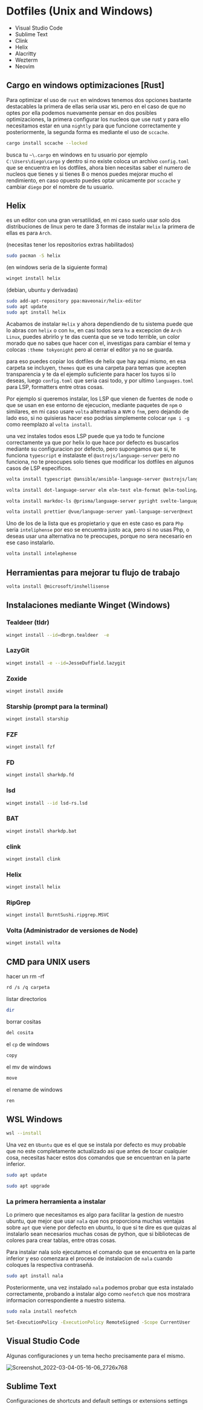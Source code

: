 # Dotfiles (Unix and Windows)

- Visual Studio Code
- Sublime Text
- Clink
- Helix
- Alacritty
- Wezterm
- Neovim

## Cargo en windows optimizaciones [Rust]

Para optimizar el uso de `rust` en windows tenemos dos opciones bastante destacables la primera de ellas seria usar `WSL` pero en el caso de que no optes por ella podemos nuevamente pensar en dos posibles optimizaciones, la primera configurar los nucleos que use rust y para ello necesitamos estar en una `nightly` para que funcione correctamente y posteriormente, la segunda forma es mediante el uso de `sccache`.

```sh
cargo install sccache --locked
```

busca tu `~\.cargo` en windows en tu usuario por ejemplo `C:\Users\diego\cargo` y dentro si no existe coloca un archivo `config.toml` que se encuentra en los dotfiles, ahora bien necesitas saber el numero de nucleos que tienes y si tienes 8 o menos puedes mejorar mucho el rendimiento, en caso opuesto puedes optar unicamente por `sccache` y cambiar `diego` por el nombre de tu usuario.

## Helix

es un editor con una gran versatilidad, en mi caso suelo usar solo dos distribuciones de linux pero te dare 3 formas de instalar `Helix` la primera de ellas es para `Arch`.

(necesitas tener los repositorios extras habilitados)
```sh
sudo pacman -S helix
```
(en windows seria de la siguiente forma)
```sh
winget install helix
```

(debian, ubuntu y derivadas)
```sh
sudo add-apt-repository ppa:maveonair/helix-editor
sudo apt update
sudo apt install helix
```

Acabamos de instalar `Helix` y ahora dependiendo de tu sistema puede que lo abras con `helix` o con `hx`, en casi todos sera `hx` a excepcion de `Arch Linux`, puedes abrirlo y te das cuenta que se ve todo terrible, un color morado que no sabes que hacer con el, investigas para cambiar el tema y colocas `:theme tokyonight` pero al cerrar el editor ya no se guarda.

para eso puedes copiar los dotfiles de helix que hay aqui mismo, en esa carpeta se incluyen, `themes` que es una carpeta para temas que acepten transparencia y te da el ejemplo suficiente para hacer los tuyos si lo deseas, luego `config.toml` que seria casi todo, y por ultimo `languages.toml` para LSP, formatters entre otras cosas.

Por ejemplo si queremos instalar, los LSP que vienen de fuentes de node o que se usan en ese entorno de ejecucion, mediante paquetes de `npm` o similares, en mi caso usare `volta` alternativa a `NVM` o `fnm`, pero dejando de lado eso, si no quisieras hacer eso podrias simplemente colocar `npm i -g` como reemplazo al `volta install`.

una vez instales todos esos LSP puede que ya todo te funcione correctamente ya que por helix lo que hace por defecto es buscarlos mediante su configuracion por defecto, pero supongamos que si, te funciona `typescript` e instalaste el `@astrojs/language-server` pero no funciona, no te preocupes solo tienes que modificar los dotfiles en algunos casos de LSP especificos.

```sh
volta install typescript @ansible/ansible-language-server @astrojs/language-server bash-language-server vscode-langservers-extracted dockerfile-language-server-nodejs
```
```sh
volta install dot-language-server elm elm-test elm-format @elm-tooling/elm-language-server graphql-language-service-cli lean-language-server sql-language-server
```

```sh
volta install markdoc-ls @prisma/language-server pyright svelte-language-server typescript-svelte-plugin @tailwindcss/language-server typescript-language-server
```

```sh
volta install prettier @vue/language-server yaml-language-server@next
```

Uno de los de la lista que es propietario y que en este caso es para `Php` seria `inteliphense` por eso se encuentra justo aca, pero si no usas Php, o deseas usar una alternativa no te preocupes, porque no sera necesario en ese caso instalarlo.

```sh
volta install intelephense
```

## Herramientas para mejorar tu flujo de trabajo

```sh
volta install @microsoft/inshellisense
```

## Instalaciones mediante Winget (Windows)

### Tealdeer (tldr)
```sh
winget install --id=dbrgn.tealdeer  -e
```
### LazyGit

```sh
winget install -e --id=JesseDuffield.lazygit
```

### Zoxide

```sh
winget install zoxide
```

### Starship (prompt para la terminal)

```sh
winget install starship
```
### FZF

```sh
winget install fzf
```

### FD

```sh
winget install sharkdp.fd
```

### lsd

```sh
winget install --id lsd-rs.lsd
```

### BAT

```sh
winget install sharkdp.bat
```

### clink

```sh
winget install clink
```

### Helix

```sh
winget install helix
```

### RipGrep

```sh
winget install BurntSushi.ripgrep.MSVC
```

### Volta (Administrador de versiones de Node)

```sh
winget install volta
```

## CMD para UNIX users

hacer un rm -rf

```sh
rd /s /q carpeta
```
listar directorios

```sh
dir
```

borrar cositas

```sh
del cosita
```

el `cp` de windows

```sh
copy
```

el mv de windows

```sh
move
```

el rename de windows

```sh
ren
```

## WSL Windows

```sh
wsl --install
```

Una vez en `Ubuntu` que es el que se instala por defecto es muy probable que no este completamente actualizado asi que antes de tocar cualquier cosa, necesitas hacer estos dos comandos que se encuentran en la parte inferior.

```sh
sudo apt update
```

```sh
sudo apt upgrade
```

### La primera herramienta a instalar

Lo primero que necesitamos es algo para facilitar la gestion de nuestro ubuntu, que mejor que usar `nala` que nos proporciona muchas ventajas sobre `apt` que viene por defecto en ubuntu, lo que si te dire es que quizas al instalarlo sean necesarios muchas cosas de python, que si bibliotecas de colores para crear tablas, entre otras cosas.

Para instalar nala solo ejecutamos el comando que se encuentra en la parte inferior y eso comenzara el proceso de instalacion de `nala` cuando coloques la respectiva contraseñá.

```sh
sudo apt install nala
```

Posteriormente, una vez instalado `nala` podemos probar que esta instalado correctamente, probando a instalar algo como `neofetch` que nos mostrara informacion correspondiente a nuestro sistema.

```sh
sudo nala install neofetch
```

```sh
Set-ExecutionPolicy -ExecutionPolicy RemoteSigned -Scope CurrentUser
```

## Visual Studio Code
Algunas configuraciones y un tema hecho precisamente para el mismo.

![Screenshot_2022-03-04-05-16-06_2726x768](https://user-images.githubusercontent.com/88301232/156854856-4206ce66-fd56-44b0-92e7-d284d0db4c83.png)

## Sublime Text
Configuraciones de shortcuts and default settings or extensions settings
